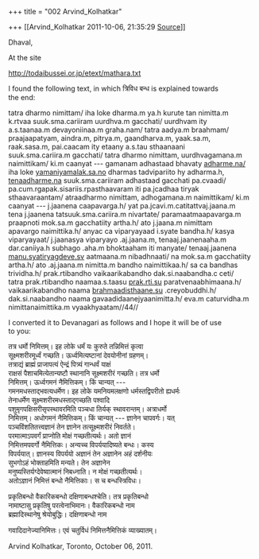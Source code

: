 +++
title = "002 Arvind_Kolhatkar"

+++
[[Arvind_Kolhatkar	2011-10-06, 21:35:29 [Source](https://groups.google.com/g/samskrita/c/c9iyevUjInU)]]



Dhaval,

At the site

<http://todaibussei.or.jp/etext/mathara.txt>

I found the following text, in which त्रिविध बन्ध is explained towards  
the end:

tatra dharmo nimittam/ iha loke dharma.m ya.h kurute tan nimitta.m  
k.rtvaa suuk.sma.cariiram uurdhva.m gacchati/ uurdhvam ity  
a.s.taanaa.m devayoniinaa.m graha.nam/ tatra aadya.m braahmam/  
praajaapatyam, aindra.m, pitrya.m, gaandharva.m, yaak.sa.m,  
raak.sasa.m, pai.caacam ity etaany a.s.tau sthaanaani  
suuk.sma.cariira.m gacchati/ tatra dharmo nimittam, uurdhvagamana.m  
naimittikam/ ki.m caanyat --- gamanam adhastaad bhavaty [adharme.na/](http://adharme.na/)  
iha loke [yamaniyamalak.sa.no](http://yamaniyamalak.sa.no) dharmas tadvipariito hy adharma.h,  
[tenaadharme.na](http://tenaadharme.na) suuk.sma.cariiram adhastaad gacchati pa.cvaadi/  
pa.cum.rgapak.sisariis.rpasthaavaram iti pa.jcadhaa tiryak  
sthaavaraantam/ atraadharmo nimittam, adhogamana.m naimittikam/ ki.m  
caanyat --- j.jaanena caapavarga.h/ yat pa.jcavi.m.catitattvaj.jaana.m  
tena j.jaanena tatsuuk.sma.cariira.m nivartate/ paramaatmaapavarga.m  
praapnoti mok.sa.m gacchatiity artha.h/ ato j.jaana.m nimittam  
apavargo naimittika.h/ anyac ca viparyayaad i.syate bandha.h/ kasya  
viparyayaat/ j.jaanasya viparyayo .aj.jaana.m, tenaaj.jaanenaaha.m  
dar.caniiya.h subhago .aha.m bhoktaaham iti manyate/ tenaaj.jaanena  
[manu.syatiryagdeve.sv](http://manu.syatiryagdeve.sv) aatmaana.m nibadhnaati/ na mok.sa.m gacchatiity  
artha.h/ ato .aj.jaana.m nimitta.m bandho naimittikaa.h/ sa ca bandhas  
trividha.h/ prak.rtibandho vaikaarikabandho dak.si.naabandha.c ceti/  
tatra prak.rtibandho naamaa.s.taasu [prak.rti.su](http://prak.rti.su) paratvenaabhimaana.h/  
vaikaarikabandho naama [brahmaadisthaane.su](http://brahmaadisthaane.su) .creyobuddhi.h/  
dak.si.naabandho naama gavaadidaanejyaanimitta.h/ eva.m caturvidha.m  
nimittanaimittika.m vyaakhyaatam//44//

I converted it to Devanagari as follows and I hope it will be of use  
to you:

तत्र धर्मो निमित्तम्। इह लोके धर्मं यः कुरुते तन्निमित्तं कृत्वा  
सूक्ष्मशरीरमूर्ध्वं गच्छति। ऊर्ध्वमित्यष्टानां देवयोनीनां ग्रहणम्।  
तत्राद्यं ब्राह्मं प्राजापत्यं ऐन्द्रं पित्र्यं गान्धर्वं याक्षं  
राक्षसं पैशाचमित्येतान्यष्टौ स्थानानि सूक्ष्मशरीरं गच्छति। तत्र धर्मो  
निमित्तम्। ऊर्ध्वगमनं नैमित्तिकम्। किं चान्यत् ---  
गमनमधस्ताद्भवत्यधर्मेण। इह लोके यमनियमलक्षणो धर्मस्तद्विपरीतो ह्यधर्मः  
तेनाधर्मेण सूक्ष्मशरीरमधस्ताद्गच्छति पश्वादि  
पशुमृगपक्षिसरीसृपस्थावरमिति पञ्चधा तिर्यक् स्थावरान्तम्। अत्राधर्मो  
निमित्तम्। अधोगमनं नैमित्तिकम्। किं चान्यत् --- ज्ञानेन चापवर्गः। यत्  
पञ्चविंशतितत्त्वज्ञानं तेन ज्ञानेन तत्सूक्ष्मशरीरं निवर्तते।  
परमात्माऽपवर्गं प्राप्नोति मोक्षं गच्छतीत्यर्थः। अतो ज्ञानं  
निमित्तमपवर्गो नैमित्तिकः। अन्यच्च विपर्ययादिष्यते बन्धः। कस्य  
विपर्ययात्। ज्ञानस्य विपर्ययो अज्ञानं तेन अज्ञानेन अहं दर्शनीयः  
सुभगोऽहं भोक्ताहमिति मन्यते। तेन अज्ञानेन  
मनुष्यस्तिर्यग्देवेष्वात्मानं निबध्नाति। न मोक्षं गच्छतीत्यर्थः।  
अतोऽज्ञानं निमित्तं बन्धो नैमित्तिकाः। स च बन्धस्त्रिविधः।

  
प्रकृतिबन्धो वैकारिकबन्धो दक्षिणाबन्धश्चेति। तत्र प्रकृतिबन्धो  
नामाष्टासु प्रकृतिषु परत्वेनाभिमानः। वैकारिकबन्धो नाम  
ब्रह्मादिस्थानेषु श्रेयोबुद्धिः। दक्षिणाबन्धो नाम  

गवादिदानेज्यानिमित्तः। एवं चतुर्विधं निमित्तनैमित्तिकं व्याख्यातम्।

Arvind Kolhatkar, Toronto, October 06, 2011.

